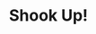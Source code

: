 --- 
title: "Shook Up!"
publishdate: "2019-4-13T16:48:46+02:00"
src: "https://365manga.net/manga/shook-up"
image: "https://data.365manga.net/images/thumbnails/24151-shook-up.jpg"
description: "An unknown girl has moved into a supposedly 'haunted house' in a seemingly normal neighborhood."
---